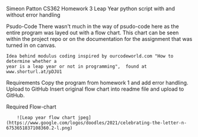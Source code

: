Simeon Patton
CS362 Homework 3
Leap Year python script
    with and without error handling


Psudo-Code
    There wasn't much in the way of psudo-code here as the entire program was layed out with a
    flow chart. This chart can be seen within the project repo or on the documentation for the 
    assignment that was turned in on canvas.

    Idea behind modulus coding inspired by ourcodeworld.com "How to determine whether a
    year is a leap year or not in programming",  found at www.shorturl.at/pDJU1

Requirements
    Copy the program from homework 1 and add error handling.
    Upload to GitHub
    Insert original flow chart into readme file and upload to GitHub.


Required Flow-chart 


        ![Leap year flow chart jpeg](https://www.google.com/logos/doodles/2021/celebrating-the-letter-n-6753651837108360.2-l.png)
